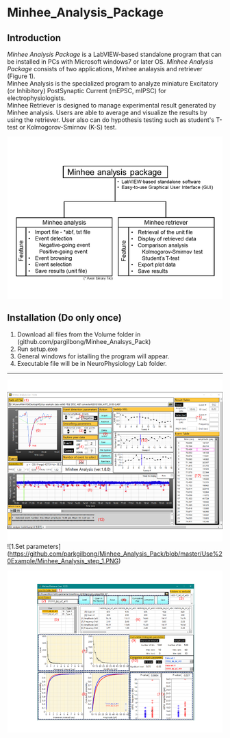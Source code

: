 # Minhee_Analysis_Package
 ## Introduction  
 *Minhee Analysis Package* is a LabVIEW-based standalone program that can be installed in PCs with Microsoft windows7 or later OS.  *Minhee Analysis Package* consists of two applications, Minhee analaysis and retriever (Figure 1).  
  Minhee Analysis is the specialized program to analyze miniature Excitatory (or Inhibitory) PostSynaptic Current (mEPSC, mIPSC) for electrophysiologists.  
  Minhee Retriever is designed to manage experimental result generated by Minhee analysis. Users are able to average and visualize the results by using the retriever. User also can do hypothesis testing such as student's T-test or Kolmogorov-Smirnov (K-S) test.  
  
![Figure 1. System overview](https://github.com/parkgilbong/Minhee_Analysis_Pack/blob/master/Minhee%20Analysis/System%20overview.PNG) 
  
 ## Installation (Do only once)  
  1. Download all files from the Volume folder in (github.com/pargilbong/Minhee_Analsys_Pack)
  2. Run setup.exe 
  3. General windows for istalling the program will appear.
  4. Executable file will be in NeuroPhysiology Lab folder.    
 *****
 ![Figure 2. GUI of Minhee analysis](https://github.com/parkgilbong/Minhee_Analysis_Pack/blob/master/Minhee%20Analysis/Screenshot%20of%20Minhee%20Analysis.png)  
![1.Set parameters] (https://github.com/parkgilbong/Minhee_Analysis_Pack/blob/master/Use%20Example/Minhee_Analysis_step_1.PNG)

![alt text](https://github.com/parkgilbong/Minhee_Analysis_Pack/blob/master/Minhee%20Retriever/Screenshot%20of%20Minhee%20Retriever.png)
